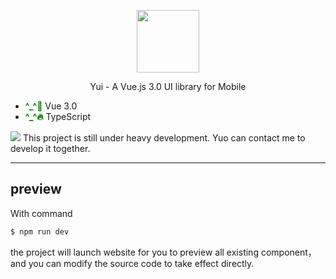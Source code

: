 <p align="center">
  <img width="100px" src="http://r.photo.store.qq.com/psc?/V50exb680lHfAt0oXND63S7GyW1Vqocg/45NBuzDIW489QBoVep5mcT9HwDQP55*8XGkV6gnk0BRVppeBALeIemgbDVWuWutWej*PZJehsATJdb9k2IBBwhpD*PDZEubVtvZW*kqmSiM!/r">
</p>

<p align="center">Yui - A Vue.js 3.0 UI library for Mobile</p>

- <span style="color:green;font-weight:bold">^_^💪</span>  Vue 3.0
- <span style="color:green;font-weight:bold">^_^🔥</span>  TypeScript

<p><img src="https://img.shields.io/badge/-doing-red"> This project is still under heavy development. Yuo can contact me to develop it together.</p>

------



## preview

With command
```bash
$ npm run dev
```

the project will launch website for you to preview all existing component，and you can modify the source code to take effect directly.
